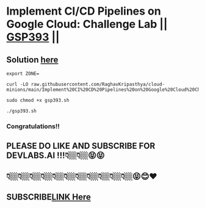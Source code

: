 # Implement CI/CD Pipelines on Google Cloud: Challenge Lab || [GSP393](https://www.cloudskillsboost.google/focuses/52826?parent=catalog) ||

## Solution [here](https://youtu.be/2LSeop2pLcs)


```
export ZONE=
```
```
curl -LO raw.githubusercontent.com/RaghavKripasthya/cloud-minions/main/Implement%20CI%20CD%20Pipelines%20on%20Google%20Cloud%20Challenge%20Lab/gsp393.sh

sudo chmod +x gsp393.sh

./gsp393.sh
```

### Congratulations!!
## PLEASE DO LIKE AND SUBSCRIBE FOR DEVLABS.AI !!!👇🏼👇🏼😝😝
## 👇🏼👇🏼👇🏼👇🏼👇🏼👇🏼👇🏼👇🏼👇🏼👇🏼👇🏼😝😊❤️
## SUBSCRIBE[LINK Here](https://www.youtube.com/channel/UCVFPYmP2CZvVmICxw7YHT8A)
